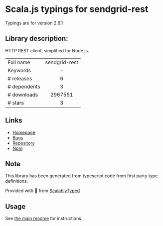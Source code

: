 
# Scala.js typings for sendgrid-rest

Typings are for version 2.6.1

## Library description:
HTTP REST client, simplified for Node.js.

|                    |                 |
| ------------------ | :-------------: |
| Full name          | sendgrid-rest |
| Keywords           | - |
| # releases         | 6 |
| # dependents       | 3 |
| # downloads        | 2967551 |
| # stars            | 3 |

## Links
- [Homepage](https://sendgrid.com)
- [Bugs](https://github.com/sendgrid/nodejs-http-client/issues)
- [Repository](https://github.com/sendgrid/nodejs-http-client)
- [Npm](https://www.npmjs.com/package/sendgrid-rest)
    


## Note
This library has been generated from typescript code from first party type definitions.

Provided with :purple_heart: from [ScalablyTyped](https://github.com/oyvindberg/ScalablyTyped)

## Usage
See [the main readme](../../readme.md) for instructions.


